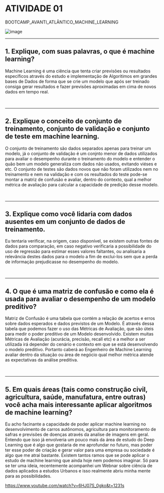 # ATIVIDADE 01

BOOTCAMP_AVANTI_ATLÂNTICO_MACHINE_LEARNING

![image](https://github.com/user-attachments/assets/dd06ab85-4ccf-4666-9f8e-2b566572cda9)




---
## 1. Explique, com suas palavras, o que é machine learning?

Machine Learning é uma ciência que tenta criar previsões ou resultados específicos através do estudo e implementação de Algoritimos em grandes bases de Dados de forma que se crie um modelo que após ser treinado consiga gerar resultados e fazer previsões aproximadas em cima de novos dados em tempo real.

<br>


---
## 2. Explique o conceito de conjunto de treinamento, conjunto de validação e conjunto de teste em machine learning.

O conjunto de treinamento são dados separados apenas para treinar um modelo, já o conjunto de validação é um conjnto menor de dados utilizados para avaliar o desempenho durante o treinamento do modelo e entender o quão bem um modelo generaliza com dados não usados, evitando viéses e etc. O conjunto de testes são dados novos que não foram utilizados nem no treinamento e nem na validação e com os resultados do teste pode-se montar a matriz de confusão e avaliar, dentro do contexto, qual a melhor métrica de avaliação para calcular a capacidade de predição desse modelo.

<br>


---
## 3. Explique como você lidaria com dados ausentes em um conjunto de dados de treinamento.

Eu tentaria verificar, na origem, caso disponível, se existem outras fontes de dados para comparação, em caso negativo verificaria a possibilidade do uso de regressão para estimar esses valores faltantes, ou analisaria a relevância destes dados para o modelo a fim de exclui-los sem que a perda de informação prejudicasse no desempenho do modelo.

<br>


---
## 4. O que é uma matriz de confusão e como ela é usada para avaliar o desempenho de um modelo preditivo?

Matriz de Confusão é uma tabela que contém a relação de acertos e erros sobre dados esperados e dados previstos de um Modelo. É através dessa tabela que podemos fazer o uso das Métricas de Avaliação, que são úteis para medir o poder preditivo de um Modelo desenvolvido.
Existem muitas Métricas de Avaliação (acurácia, precisão, recall etc) e a melhor a ser utilizada irá depender do cenário e contexto em que se está desenvolvendo o modelo preditivo. Portanto caberá ao Engenheiro de Machine Learning avaliar dentro da situação ou área de negócio qual melhor métrica atende as expectativas da análise preditiva.

<br>


---
## 5. Em quais áreas (tais como construção civil, agricultura, saúde, manufatura, entre outras) você acha mais interessante aplicar algoritmos de machine learning?

Eu acho facinante a capacidade de poder aplicar machine learning no desenvolvimento de carros autônomos, agricultura para monitoramento de safras e previsões de doenças através da analise de imagens em geral. Entendo que isso já envolveria um pouco mais da área de estudo do Deep Learning que é algo que gostaria de me aprofundar no futuro, mas poder ter esse poder de criação e gerar valor para uma empresa ou sociedade é algo que me atrai bastante.
Existem tantos ramos que se pode aplicar o estudo de machine learning que ainda hoje nem podemos imaginar. Só para se ter uma ideia, recentemente acompanhei um Webnar sobre ciência de dados aplicados a estudos Urbanos e isso realmente abriu minha mente para as possibilidades.

https://www.youtube.com/watch?v=6HJ07S_0gko&t=1231s

<br>

